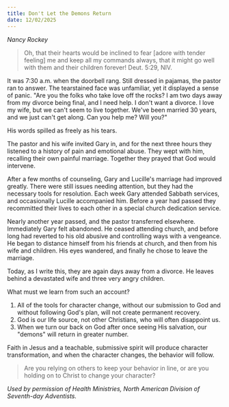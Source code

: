 ```yaml
---
title: Don't Let the Demons Return
date: 12/02/2025
---
```


_Nancy Rockey_

> <p></p>
> Oh, that their hearts would be inclined to fear [adore with tender feeling] me and keep all my commands always, that it might go well with them and their children forever! Deut. 5:29, NIV.

It was 7:30 a.m. when the doorbell rang. Still dressed in pajamas, the pastor ran to answer. The tearstained face was unfamiliar, yet it displayed a sense of panic. "Are you the folks who take love off the rocks? I am two days away from my divorce being final, and I need help. I don't want a divorce. I love my wife, but we can't seem to live together. We've been married 30 years, and we just can't get along. Can you help me? Will you?"

His words spilled as freely as his tears.

The pastor and his wife invited Gary in, and for the next three hours they listened to a history of pain and emotional abuse. They wept with him, recalling their own painful marriage. Together they prayed that God would intervene.

After a few months of counseling, Gary and Lucille's marriage had improved greatly. There were still issues needing attention, but they had the necessary tools for resolution. Each week Gary attended Sabbath services, and occasionally Lucille accompanied him. Before a year had passed they recommitted their lives to each other in a special church dedication service.

Nearly another year passed, and the pastor transferred elsewhere. Immediately Gary felt abandoned. He ceased attending church, and before long had reverted to his old abusive and controlling ways with a vengeance. He began to distance himself from his friends at church, and then from his wife and children. His eyes wandered, and finally he chose to leave the marriage.

Today, as I write this, they are again days away from a divorce. He leaves behind a devastated wife and three very angry children.

What must we learn from such an account?

1. All of the tools for character change, without our submission to God and without following God's plan, will not create permanent recovery.
2. God is our life source, not other Christians, who will often disappoint us.
3. When we turn our back on God after once seeing His salvation, our "demons" will return in greater number.

Faith in Jesus and a teachable, submissive spirit will produce character transformation, and when the character changes, the behavior will follow.

> <callout></callout>
> Are you relying on others to keep your behavior in line, or are you holding on to Christ to change your character?

_Used by permission of Health Ministries, North American Division of Seventh-day Adventists._
